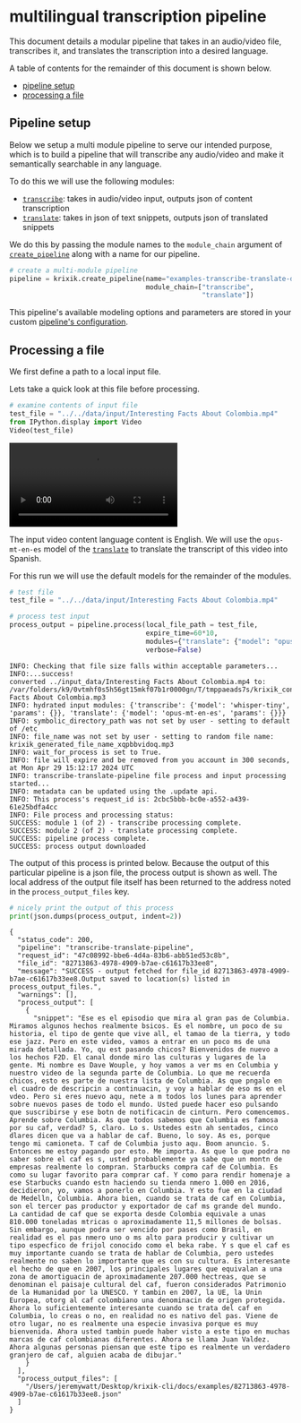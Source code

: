 # multilingual transcription pipeline

This document details a modular pipeline that takes in an audio/video file, transcribes it, and translates the transcription into a desired language.

A table of contents for the remainder of this document is shown below.


- [pipeline setup](#pipeline-setup)
- [processing a file](#processing-a-file)


## Pipeline setup

Below we setup a multi module pipeline to serve our intended purpose, which is to build a pipeline that will transcribe any audio/video and make it semantically searchable in any language.

To do this we will use the following modules:

- [`transcribe`](modules/transcribe.md): takes in audio/video input, outputs json of content transcription
- [`translate`](modules/translate.md): takes in json of text snippets, outputs json of translated snippets


We do this by passing the module names to the `module_chain` argument of [`create_pipeline`](system/create_save_load.md) along with a name for our pipeline.


```python
# create a multi-module pipeline
pipeline = krixik.create_pipeline(name="examples-transcribe-translate-docs",
                                  module_chain=["transcribe",
                                                "translate"])
```

This pipeline's available modeling options and parameters are stored in your custom [pipeline's configuration](system/create_save_load.md).

## Processing a file

We first define a path to a local input file.

Lets take a quick look at this file before processing.


```python
# examine contents of input file
test_file = "../../data/input/Interesting Facts About Colombia.mp4"
from IPython.display import Video
Video(test_file)
```




<video src="../input_data/Interesting Facts About Colombia.mp4" controls  >
      Your browser does not support the <code>video</code> element.
    </video>



The input video content language content is English.  We will use the `opus-mt-en-es` model of the [`translate`](modules/translate.md) to translate the transcript of this video into Spanish.

For this run we will use the default models for the remainder of the modules.



```python
# test file
test_file = "../../data/input/Interesting Facts About Colombia.mp4"

# process test input
process_output = pipeline.process(local_file_path = test_file,
                                  expire_time=60*10,
                                  modules={"translate": {"model": "opus-mt-en-es"}},
                                  verbose=False)
```

    INFO: Checking that file size falls within acceptable parameters...
    INFO:...success!
    converted ../input_data/Interesting Facts About Colombia.mp4 to: /var/folders/k9/0vtmhf0s5h56gt15mkf07b1r0000gn/T/tmppaeads7s/krixik_converted_version_Interesting Facts About Colombia.mp3
    INFO: hydrated input modules: {'transcribe': {'model': 'whisper-tiny', 'params': {}}, 'translate': {'model': 'opus-mt-en-es', 'params': {}}}
    INFO: symbolic_directory_path was not set by user - setting to default of /etc
    INFO: file_name was not set by user - setting to random file name: krixik_generated_file_name_xqpbbvidoq.mp3
    INFO: wait_for_process is set to True.
    INFO: file will expire and be removed from you account in 300 seconds, at Mon Apr 29 15:12:17 2024 UTC
    INFO: transcribe-translate-pipeline file process and input processing started...
    INFO: metadata can be updated using the .update api.
    INFO: This process's request_id is: 2cbc5bbb-bc0e-a552-a439-61e25bdfa4cc
    INFO: File process and processing status:
    SUCCESS: module 1 (of 2) - transcribe processing complete.
    SUCCESS: module 2 (of 2) - translate processing complete.
    SUCCESS: pipeline process complete.
    SUCCESS: process output downloaded


The output of this process is printed below.  Because the output of this particular pipeline is a json file, the process output is shown as well.  The local address of the output file itself has been returned to the address noted in the `process_output_files` key.


```python
# nicely print the output of this process
print(json.dumps(process_output, indent=2))
```

    {
      "status_code": 200,
      "pipeline": "transcribe-translate-pipeline",
      "request_id": "47c08992-bbe6-4d4a-83b6-abb51ed53c8b",
      "file_id": "82713863-4978-4909-b7ae-c61617b33ee8",
      "message": "SUCCESS - output fetched for file_id 82713863-4978-4909-b7ae-c61617b33ee8.Output saved to location(s) listed in process_output_files.",
      "warnings": [],
      "process_output": [
        {
          "snippet": "Ese es el episodio que mira al gran pas de Columbia. Miramos algunos hechos realmente bsicos. Es el nombre, un poco de su historia, el tipo de gente que vive all, el tamao de la tierra, y todo ese jazz. Pero en este video, vamos a entrar en un poco ms de una mirada detallada. Yo, qu est pasando chicos? Bienvenidos de nuevo a los hechos F2D. El canal donde miro las culturas y lugares de la gente. Mi nombre es Dave Wouple, y hoy vamos a ver ms en Columbia y nuestro video de la segunda parte de Columbia. Lo que me recuerda chicos, esto es parte de nuestra lista de Columbia. As que pngalo en el cuadro de descripcin a continuacin, y voy a hablar de eso ms en el vdeo. Pero si eres nuevo aqu, nete a m todos los lunes para aprender sobre nuevos pases de todo el mundo. Usted puede hacer eso pulsando que suscribirse y ese botn de notificacin de cinturn. Pero comencemos. Aprende sobre Columbia. As que todos sabemos que Columbia es famosa por su caf, verdad? S, claro. Lo s. Ustedes estn ah sentados, cinco dlares dicen que va a hablar de caf. Bueno, lo soy. As es, porque tengo mi camioneta. T caf de Columbia justo aqu. Boom anuncio. S. Entonces me estoy pagando por esto. Me importa. As que lo que podra no saber sobre el caf es s, usted probablemente ya sabe que un montn de empresas realmente lo compran. Starbucks compra caf de Columbia. Es como su lugar favorito para comprar caf. Y como para rendir homenaje a ese Starbucks cuando estn haciendo su tienda nmero 1.000 en 2016, decidieron, yo, vamos a ponerlo en Columbia. Y esto fue en la ciudad de Medelln, Columbia. Ahora bien, cuando se trata de caf en Columbia, son el tercer pas productor y exportador de caf ms grande del mundo. La cantidad de caf que se exporta desde Colombia equivale a unas 810.000 toneladas mtricas o aproximadamente 11,5 millones de bolsas. Sin embargo, aunque podra ser vencido por pases como Brasil, en realidad es el pas nmero uno o ms alto para producir y cultivar un tipo especfico de frijol conocido como el beka rabe. Y s que el caf es muy importante cuando se trata de hablar de Columbia, pero ustedes realmente no saben lo importante que es con su cultura. Es interesante el hecho de que en 2007, los principales lugares que equivalan a una zona de amortiguacin de aproximadamente 207.000 hectreas, que se denominan el paisaje cultural del caf, fueron considerados Patrimonio de la Humanidad por la UNESCO. Y tambin en 2007, la UE, la Unin Europea, otorg al caf colombiano una denominacin de origen protegida. Ahora lo suficientemente interesante cuando se trata del caf en Columbia, lo creas o no, en realidad no es nativo del pas. Viene de otro lugar, no es realmente una especie invasiva porque es muy bienvenida. Ahora usted tambin puede haber visto a este tipo en muchas marcas de caf colombianas diferentes. Ahora se llama Juan Valdez. Ahora algunas personas piensan que este tipo es realmente un verdadero granjero de caf, alguien acaba de dibujar."
        }
      ],
      "process_output_files": [
        "/Users/jeremywatt/Desktop/krixik-cli/docs/examples/82713863-4978-4909-b7ae-c61617b33ee8.json"
      ]
    }

